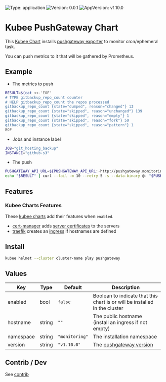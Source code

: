 

[//]: # (README.md generated by gotmpl. DO NOT EDIT.)

![Type: application](https://img.shields.io/badge/Type-application-informational?style=flat-square) ![Version: 0.0.1](https://img.shields.io/badge/Version-0.0.1-informational?style=flat-square) ![AppVersion: v1.10.0](https://img.shields.io/badge/AppVersion-v1.10.0-informational?style=flat-square)

# Kubee PushGateway Chart

This [Kubee Chart](../../docs/site/kubee-helmet-chart.md) installs [pushgateway exporter](https://github.com/prometheus/pushgateway)
to monitor cron/ephemeral task.

You can push metrics to it that will be gathered by Prometheus.

## Example

* The metrics to push
```bash
RESULT=$(cat <<-'EOF'
# TYPE gitbackup_repo_count counter
# HELP gitbackup_repo_count the repos processed
gitbackup_repo_count {state="dumped", reason="changed"} 13
gitbackup_repo_count {state="skipped", reason="unchanged"} 139
gitbackup_repo_count {state="skipped", reason="empty"} 1
gitbackup_repo_count {state="skipped", reason="fork"} 50
gitbackup_repo_count {state="skipped", reason="pattern"} 1
EOF
```
* Jobs and instance label
```bash
JOB="git_hosting_backup"
INSTANCE="github-s3"
```
* The push
```bash
PUSHGATEWAY_API_URL=${PUSHGATEWAY_API_URL:-http://pushgateway.monitoring.svc.cluster.local:9091/metrics}
echo "$RESULT" | curl --fail -m 10 --retry 5 -s --data-binary @- "$PUSHGATEWAY_API_URL/job/$JOB/instance/$INSTANCE"
```

## Features

### Kubee Charts Features

  These [kubee charts](../../docs/site/kubee-helmet-chart.md) add their features when `enabled`.

* [cert-manager](../cert-manager/README.md) adds [server certificates](https://cert-manager.io/docs/usage/certificate/) to the servers
* [traefik](../traefik/README.md) creates an [ingress](https://kubernetes.io/docs/concepts/services-networking/ingress/) if hostnames are defined

## Install

```bash
kubee helmet --cluster cluster-name play pushgateway
```

## Values

| Key | Type | Default | Description |
|-----|------|---------|-------------|
| enabled | bool | `false` | Boolean to indicate that this chart is or will be installed in the cluster |
| hostname | string | `""` | The public hostname (install an ingress if not empty) |
| namespace | string | `"monitoring"` | The installation namespace |
| version | string | `"v1.10.0"` | The [pushgateway version](https://hub.docker.com/r/prom/pushgateway) |

## Contrib / Dev

See [contrib](contrib.md)

